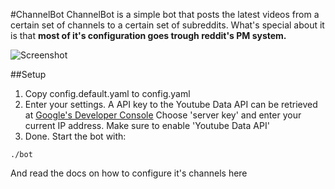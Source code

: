 #ChannelBot
ChannelBot is a simple bot that posts the latest videos from a certain set of channels to a certain set of subreddits.
What's special about it is that **most of it's configuration goes trough reddit's PM system.**
  
![Screenshot](http://i.imgur.com/FkqlHLq.png)
  
##Setup
1. Copy config.default.yaml to config.yaml
2. Enter your settings.
A API key to the Youtube Data API can be retrieved at [Google's Developer Console](http://console.developers.google.com)
Choose 'server key' and enter your current IP address.
Make sure to enable 'Youtube Data API'
3. Done. Start the bot with:
```
./bot
```
And read the docs on how to configure it's channels here
